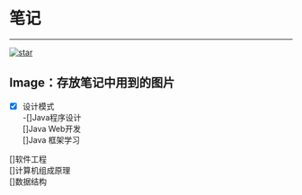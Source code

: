 # 笔记

---
[![star](https://gitee.com/KawYang/test/badge/star.svg?theme=dark)](https://gitee.com/KawYang/test/stargazers)

## Image：存放笔记中用到的图片

-[x]  设计模式  
-[]Java程序设计  
[]Java Web开发  
[]Java 框架学习  

[]软件工程  
[]计算机组成原理  
[]数据结构
